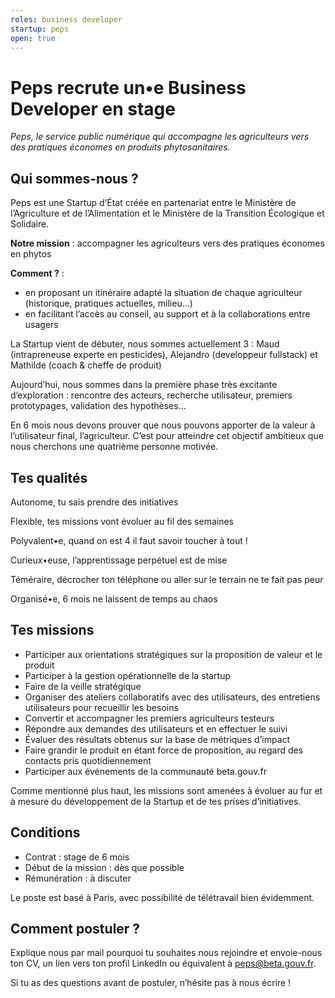 ```yaml
---
roles: business developer
startup: peps
open: true 
---
```


# Peps recrute un•e Business Developer en stage

_Peps, le service public numérique qui accompagne les agriculteurs vers des pratiques économes en produits phytosanitaires._

## Qui sommes-nous ?
Peps est une Startup d’État créée en partenariat entre le Ministère de l’Agriculture et de l’Alimentation et le Ministère de la Transition Écologique et Solidaire.

**Notre mission** : accompagner les agriculteurs vers des pratiques économes en phytos

**Comment ?** : 
- en proposant un itinéraire adapté la situation de chaque agriculteur (historique, pratiques actuelles, milieu…) 
- en facilitant l’accès au conseil, au support et à la collaborations entre usagers

La Startup vient de débuter, nous sommes actuellement 3 : Maud (intrapreneuse experte en pesticides), Alejandro (developpeur fullstack) et Mathilde (coach & cheffe de produit)

Aujourd’hui, nous sommes dans la première phase très excitante d’exploration : rencontre des acteurs, recherche utilisateur, premiers prototypages, validation des hypothèses… 

En 6 mois nous devons prouver que nous pouvons apporter de la valeur à l’utilisateur final, l’agriculteur.
C’est pour atteindre cet objectif ambitieux que nous cherchons une quatrième personne motivée.

## Tes qualités
Autonome, tu sais prendre des initiatives

Flexible, tes missions vont évoluer au fil des semaines

Polyvalent•e, quand on est 4 il faut savoir toucher à tout !

Curieux•euse, l’apprentissage perpétuel est de mise

Téméraire, décrocher ton téléphone ou aller sur le terrain ne te fait pas peur 

Organisé•e, 6 mois ne laissent de temps au chaos

## Tes missions 
- Participer aux orientations stratégiques sur la proposition de valeur et le produit
- Participer à la gestion opérationnelle de la startup 
- Faire de la veille stratégique 
- Organiser des ateliers collaboratifs avec des utilisateurs, des entretiens utilisateurs pour recueillir les besoins
- Convertir et accompagner les premiers agriculteurs testeurs 
- Répondre aux demandes des utilisateurs et en effectuer le suivi
- Évaluer des résultats obtenus sur la base de métriques d’impact 
- Faire grandir le produit en étant force de proposition, au regard des contacts pris quotidiennement
- Participer aux événements de la communauté beta.gouv.fr 

Comme mentionné plus haut, les missions sont amenées à évoluer au fur et à mesure du développement de la Startup et de tes prises d’initiatives. 

## Conditions

- Contrat : stage de 6 mois
- Début de la mission : dès que possible
- Rémunération : à discuter

Le poste est basé à Paris, avec possibilité de télétravail bien évidemment.

## Comment postuler ?
Explique nous par mail pourquoi tu souhaites nous rejoindre et envoie-nous ton CV, un lien vers ton profil LinkedIn ou équivalent à [peps@beta.gouv.fr](mailto:peps@beta.gouv.fr).

Si tu as des questions avant de postuler, n’hésite pas à nous écrire !

